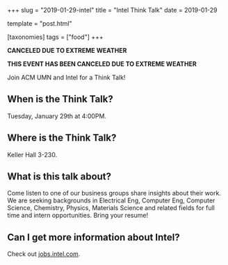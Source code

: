 +++
slug = "2019-01-29-intel"
title = "Intel Think Talk"
date = 2019-01-29

template = "post.html"

[taxonomies]
tags = ["food"]
+++

**CANCELED DUE TO EXTREME WEATHER**

<!-- more -->

**THIS EVENT HAS BEEN CANCELED DUE TO EXTREME WEATHER**
 
Join ACM UMN and Intel for a Think Talk!

## When is the Think Talk?
Tuesday, January 29th at 4:00PM.

## Where is the Think Talk?
Keller Hall 3-230.

## What is this talk about?

Come listen to one of our business groups share insights about their
work. We are seeking backgrounds in Electrical Eng, Computer Eng,
Computer Science, Chemistry, Physics, Materials Science and related
fields for full time and intern opportunities. Bring your resume!

## Can I get more information about Intel?

Check out [jobs.intel.com](https://jobs.intel.com).
